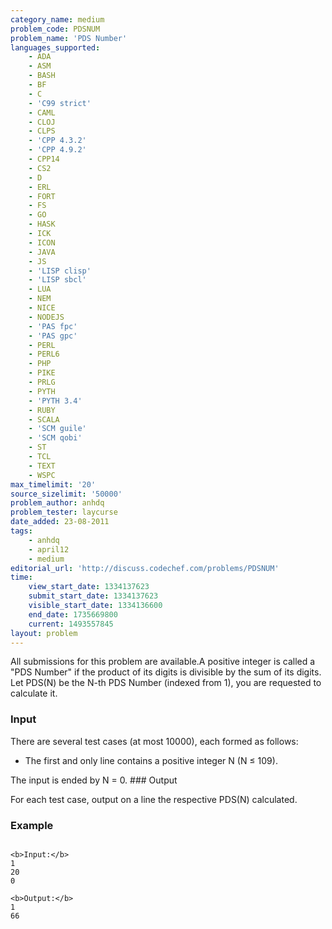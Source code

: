```yaml
---
category_name: medium
problem_code: PDSNUM
problem_name: 'PDS Number'
languages_supported:
    - ADA
    - ASM
    - BASH
    - BF
    - C
    - 'C99 strict'
    - CAML
    - CLOJ
    - CLPS
    - 'CPP 4.3.2'
    - 'CPP 4.9.2'
    - CPP14
    - CS2
    - D
    - ERL
    - FORT
    - FS
    - GO
    - HASK
    - ICK
    - ICON
    - JAVA
    - JS
    - 'LISP clisp'
    - 'LISP sbcl'
    - LUA
    - NEM
    - NICE
    - NODEJS
    - 'PAS fpc'
    - 'PAS gpc'
    - PERL
    - PERL6
    - PHP
    - PIKE
    - PRLG
    - PYTH
    - 'PYTH 3.4'
    - RUBY
    - SCALA
    - 'SCM guile'
    - 'SCM qobi'
    - ST
    - TCL
    - TEXT
    - WSPC
max_timelimit: '20'
source_sizelimit: '50000'
problem_author: anhdq
problem_tester: laycurse
date_added: 23-08-2011
tags:
    - anhdq
    - april12
    - medium
editorial_url: 'http://discuss.codechef.com/problems/PDSNUM'
time:
    view_start_date: 1334137623
    submit_start_date: 1334137623
    visible_start_date: 1334136600
    end_date: 1735669800
    current: 1493557845
layout: problem
---
```

All submissions for this problem are available.A positive integer is called a "PDS Number" if the product of its digits is divisible by the sum of its digits. Let PDS(N) be the N-th PDS Number (indexed from 1), you are requested to calculate it.

### Input

There are several test cases (at most 10000), each formed as follows:

- The first and only line contains a positive integer N (N ≤ 109).

The input is ended by N = 0. ### Output

For each test case, output on a line the respective PDS(N) calculated.

### Example

```

<b>Input:</b>
1
20
0

<b>Output:</b>
1
66

```